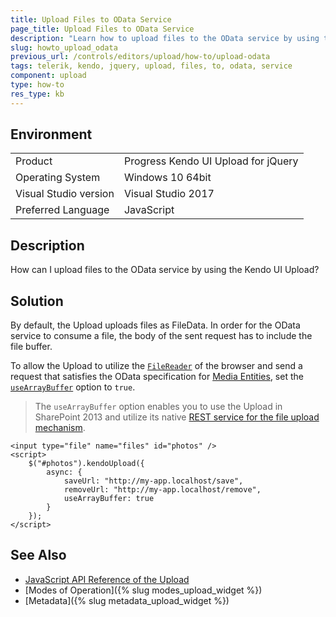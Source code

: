 ```yaml
---
title: Upload Files to OData Service
page_title: Upload Files to OData Service 
description: "Learn how to upload files to the OData service by using the Kendo UI Upload."
slug: howto_upload_odata
previous_url: /controls/editors/upload/how-to/upload-odata
tags: telerik, kendo, jquery, upload, files, to, odata, service
component: upload
type: how-to
res_type: kb
---
```


## Environment

<table>
 <tr>
  <td>Product</td>
  <td>Progress Kendo UI Upload for jQuery</td>
 </tr>
 <tr>
  <td>Operating System</td>
  <td>Windows 10 64bit</td>
 </tr>
 <tr>
  <td>Visual Studio version</td>
  <td>Visual Studio 2017</td>
 </tr>
 <tr>
  <td>Preferred Language</td>
  <td>JavaScript</td>
 </tr>
</table>

## Description

How can I upload files to the OData service by using the Kendo UI Upload?

## Solution

By default, the Upload uploads files as FileData. In order for the OData service to consume a file, the body of the sent request has to include the file buffer. 

To allow the Upload to utilize the [`FileReader`](https://developer.mozilla.org/en-US/docs/Web/API/FileReader) of the browser and send a request that satisfies the OData specification for [Media Entities](http://docs.oasis-open.org/odata/odata/v4.0/errata03/os/complete/part1-protocol/odata-v4.0-errata03-os-part1-protocol-complete.html#_Toc453752304), set the [`useArrayBuffer`](/api/javascript/ui/upload/configuration/async.usearraybuffer) option to `true`.

> The `useArrayBuffer` option enables you to use the Upload in SharePoint 2013 and utilize its native [REST service for the file upload mechanism](https://msdn.microsoft.com/en-us/library/office/dn292553.aspx).



```
<input type="file" name="files" id="photos" />
<script>
    $("#photos").kendoUpload({
        async: {
            saveUrl: "http://my-app.localhost/save",
            removeUrl: "http://my-app.localhost/remove",
            useArrayBuffer: true
        }
    });
</script>
```

## See Also

* [JavaScript API Reference of the Upload](/api/javascript/ui/upload)
* [Modes of Operation]({% slug modes_upload_widget %})
* [Metadata]({% slug metadata_upload_widget %})



